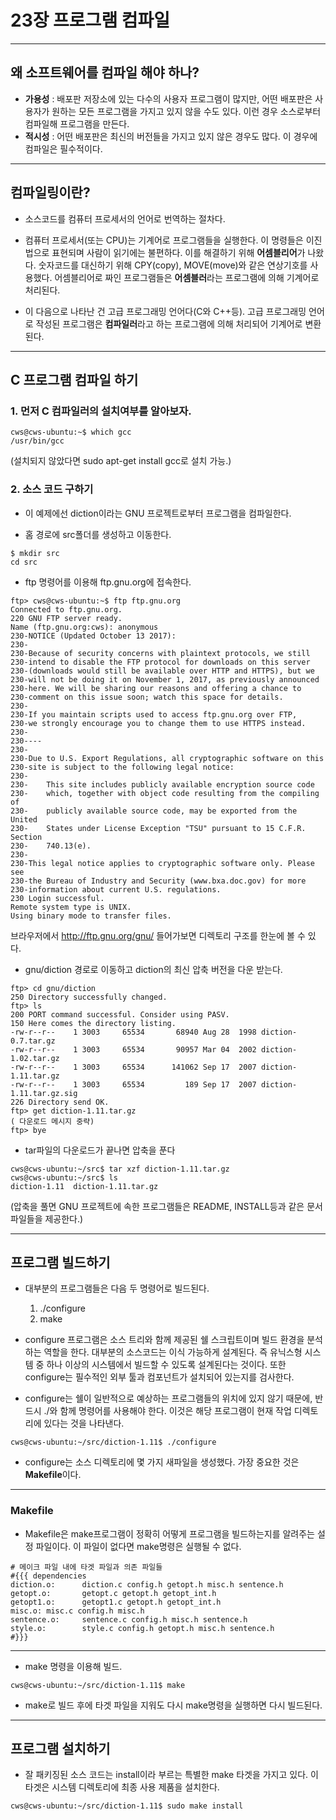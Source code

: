 # 23장 프로그램 컴파일

***

## 왜 소프트웨어를 컴파일 해야 하나?

* **가용성** : 배포판 저장소에 있는 다수의 사용자 프로그램이 많지만, 어떤 배포판은 사용자가 원하는 모든 프로그램을 가지고
있지 않을 수도 있다. 이런 경우 소스로부터 컴파일해 프로그램을 만든다.
* **적시성** : 어떤 배포판은 최신의 버전들을 가지고 있지 않은 경우도 많다. 이 경우에 컴파일은 필수적이다.

***

## 컴파일링이란? 

* 소스코드를 컴퓨터 프로세서의 언어로 번역하는 절차다.

* 컴퓨터 프로세서(또는 CPU)는 기계어로 프로그램들을 실행한다. 이 명령들은 이진법으로 표현되며 사람이 읽기에는 불편하다.
이를 해결하기 위해 **어셈블리어**가 나왔다. 숫자코드를 대신하기 위해 CPY(copy), MOVE(move)와 같은 연상기호를 사용했다.
어셈블리어로 짜인 프로그램들은 **어셈블러**라는 프로그램에 의해 기계어로 처리된다.

* 이 다음으로 나타난 건 고급 프로그래밍 언어다(C와 C++등). 고급 프로그래밍 언어로 작성된 프로그램은 **컴파일러**라고 하는 
프로그램에 의해 처리되어 기계어로 변환된다.

***

## C 프로그램 컴파일 하기

### 1. 먼저 C 컴파일러의 설치여부를 알아보자.
```
cws@cws-ubuntu:~$ which gcc
/usr/bin/gcc
```
(설치되지 않았다면 sudo apt-get install gcc로 설치 가능.)

### 2. 소스 코드 구하기

* 이 예제에선 diction이라는 GNU 프로젝트로부터 프로그램을 컴파일한다.

* 홈 경로에 src폴더를 생성하고 이동한다.
```
$ mkdir src
cd src
```
* ftp 명령어를 이용해 ftp.gnu.org에 접속한다.
```
ftp> cws@cws-ubuntu:~$ ftp ftp.gnu.org
Connected to ftp.gnu.org.
220 GNU FTP server ready.
Name (ftp.gnu.org:cws): anonymous
230-NOTICE (Updated October 13 2017):
230-
230-Because of security concerns with plaintext protocols, we still
230-intend to disable the FTP protocol for downloads on this server
230-(downloads would still be available over HTTP and HTTPS), but we
230-will not be doing it on November 1, 2017, as previously announced
230-here. We will be sharing our reasons and offering a chance to
230-comment on this issue soon; watch this space for details.
230-
230-If you maintain scripts used to access ftp.gnu.org over FTP,
230-we strongly encourage you to change them to use HTTPS instead.
230-
230----
230-
230-Due to U.S. Export Regulations, all cryptographic software on this
230-site is subject to the following legal notice:
230-
230-    This site includes publicly available encryption source code
230-    which, together with object code resulting from the compiling of
230-    publicly available source code, may be exported from the United
230-    States under License Exception "TSU" pursuant to 15 C.F.R. Section
230-    740.13(e).
230-
230-This legal notice applies to cryptographic software only. Please see
230-the Bureau of Industry and Security (www.bxa.doc.gov) for more
230-information about current U.S. regulations.
230 Login successful.
Remote system type is UNIX.
Using binary mode to transfer files.
```
브라우저에서 http://ftp.gnu.org/gnu/ 들어가보면 디렉토리 구조를 한눈에 볼 수 있다.


* gnu/diction 경로로 이동하고 diction의 최신 압축 버전을 다운 받는다.
```
ftp> cd gnu/diction
250 Directory successfully changed.
ftp> ls
200 PORT command successful. Consider using PASV.
150 Here comes the directory listing.
-rw-r--r--    1 3003     65534       68940 Aug 28  1998 diction-0.7.tar.gz
-rw-r--r--    1 3003     65534       90957 Mar 04  2002 diction-1.02.tar.gz
-rw-r--r--    1 3003     65534      141062 Sep 17  2007 diction-1.11.tar.gz
-rw-r--r--    1 3003     65534         189 Sep 17  2007 diction-1.11.tar.gz.sig
226 Directory send OK.
ftp> get diction-1.11.tar.gz
( 다운로드 메시지 중략)
ftp> bye
```

* tar파일의 다운로드가 끝나면 압축을 푼다
```
cws@cws-ubuntu:~/src$ tar xzf diction-1.11.tar.gz
cws@cws-ubuntu:~/src$ ls
diction-1.11  diction-1.11.tar.gz
```
(압축을 풀면 GNU 프로젝트에 속한 프로그램들은 README, INSTALL등과 같은 문서파일들을 제공한다.)
***

## 프로그램 빌드하기

* 대부분의 프로그램들은 다음 두 명령어로 빌드된다.
    1. ./configure
    2. make
    
* configure 프로그램은 소스 트리와 함께 제공된 쉘 스크립트이며 빌드 환경을 분석하는 역할을 한다. 대부분의 소스코드는
이식 가능하게 설계된다. 즉 유닉스형 시스템 중 하나 이상의 시스템에서 빌드할 수 있도록 설계된다는 것이다. 또한 configure는
필수적인 외부 툴과 컴포넌트가 설치되어 있는지를 검사한다.

* configure는 쉘이 일반적으로 예상하는 프로그램들의 위치에 있지 않기 때문에, 반드시 ./와 함께 명령어를 사용해야 한다.
이것은 해당 프로그램이 현재 작업 디렉토리에 있다는 것을 나타낸다.
```
cws@cws-ubuntu:~/src/diction-1.11$ ./configure
```


* configure는 소스 디렉토리에 몇 가지 새파일을 생성했다. 가장 중요한 것은 **Makefile**이다. 
***
### Makefile
* Makefile은 make프로그램이 정확히 어떻게 프로그램을 빌드하는지를 알려주는 설정 파일이다. 이 파일이 없다면 make명령은
실행될 수 없다.

```
# 메이크 파일 내에 타겟 파일과 의존 파일들
#{{{ dependencies
diction.o:      diction.c config.h getopt.h misc.h sentence.h
getopt.o:       getopt.c getopt.h getopt_int.h
getopt1.o:      getopt1.c getopt.h getopt_int.h
misc.o: misc.c config.h misc.h
sentence.o:     sentence.c config.h misc.h sentence.h
style.o:        style.c config.h getopt.h misc.h sentence.h
#}}}
```
***

* make 명령을 이용해 빌드.
```
cws@cws-ubuntu:~/src/diction-1.11$ make
```

* make로 빌드 후에 타겟 파일을 지워도 다시 make명령을 실행하면 다시 빌드된다.

***

## 프로그램 설치하기
* 잘 패키징된 소스 코드는 install이라 부르는 특별한 make 타겟을 가지고 있다. 이 타겟은 시스템 디렉토리에 최종 사용 제품을
설치한다.
```
cws@cws-ubuntu:~/src/diction-1.11$ sudo make install
```







